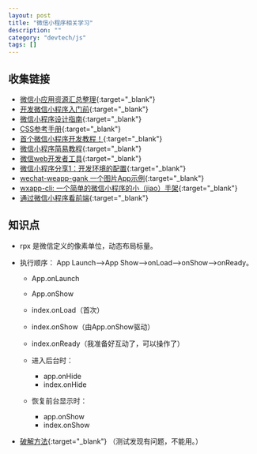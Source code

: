 ```yaml
---
layout: post
title: "微信小程序相关学习"
description: ""
category: "devtech/js"
tags: []
---
```



## 收集链接
- [微信小应用资源汇总整理](https://github.com/Aufree/awesome-wechat-weapp/blob/master/README.md){:target="_blank"}
- [开发微信小程序入门前](https://segmentfault.com/a/1190000006980941){:target="_blank"}
- [微信小程序设计指南](https://mp.weixin.qq.com/debug/wxadoc/design/){:target="_blank"}
- [CSS参考手册](http://css.doyoe.com/){:target="_blank"}
- [首个微信小程序开发教程！](http://gold.xitu.io/entry/57e34d6bd2030900691e9ad7){:target="_blank"}
- [微信小程序简易教程](https://mp.weixin.qq.com/debug/wxadoc/dev/?t=1474644089359){:target="_blank"}
- [微信web开发者工具](http://mp.weixin.qq.com/wiki/10/e5f772f4521da17fa0d7304f68b97d7e.html){:target="_blank"}
- [微信小程序分享1：开发环境的配置](http://mp.weixin.qq.com/s?__biz=MzAwNjMzOTU4Mg==&mid=2650540030&idx=1&sn=ee44ecdfa21ec2a423e640d755efbd3d&chksm=8306496fb471c079fcc1b6a136c362ea7e133e8a3832044b27778df17b7ca48e135fb632d827&scene=1&srcid=0924wMyuh4B9aAK3x2D3J30A#rd){:target="_blank"}
- [wechat-weapp-gank 一个图片App示例](https://github.com/lypeer/wechat-weapp-gank){:target="_blank"}
- [wxapp-cli: 一个简单的微信小程序的小（jiao）手架](https://github.com/MeCKodo/wxapp-cli){:target="_blank"}
- [通过微信小程序看前端](https://segmentfault.com/a/1190000007006479){:target="_blank"}

## 知识点

- rpx 是微信定义的像素单位，动态布局标量。
- 执行顺序： App Launch-->App Show-->onLoad-->onShow-->onReady。
  * App.onLaunch
  * App.onShow
  * index.onLoad（首次）
  * index.onShow（由App.onShow驱动）
  * index.onReady（我准备好互动了，可以操作了）

  * 进入后台时：
    * app.onHide
    * index.onHide

  * 恢复前台显示时：
    * app.onShow
    * index.onShow

- [破解方法](https://segmentfault.com/a/1190000006980941#articleHeader2){:target="_blank"} （测试发现有问题，不能用。）
